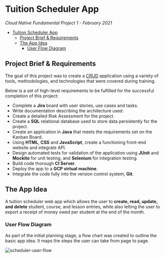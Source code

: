 # Tuition Scheduler App

*Cloud Native Fundamental Project 1 - February 2021*

- [Tuition Scheduler App](#tuition-scheduler-app)
	- [Project Brief & Requirements](#project-brief--requirements)
	- [The App Idea](#the-app-idea)
		- [User Flow Diagram](#user-flow-diagram)

## Project Brief & Requirements

The goal of this project was to create a [CRUD](https://www.codecademy.com/articles/what-is-crud) application using a variety of tools, methodologies, and technologies that were covered during training.

Below is a set of high-level requirements to be fulfilled for the successful completion of this project:

- Complete a **Jira** board with user stories, use cases and tasks.
- Write documentation describing the architecture used.
- Create a detailed Risk Assessment for the project.
- Create a **SQL** relational database used to store data persistently for the project.
- Create an application in **Java** that meets the requirements set on the Kanban Board.
- Using **HTML**, **CSS** and **JavaScript**, create a functioning front-end website and integrate API.
- Design automated tests for validation of the application using **JUnit** and **Mockito** for unit testing, and **Selenium** for integration testing.
- Build code thorough **CI Server**.
- Deploy the app to a **GCP virtual machine**.
- Integrate the code fully into the version control system, **Git**.
  
## The App Idea

A tuition scheduler web app which allows the user to **create, read, update, and delete** student, course, and lesson entries, while also letting the user to export a receipt of money owed per student at the end of the month.

### User Flow Diagram
As part of the initial planning stage, a flow chart was created to outline the basic app idea. It maps the steps the user can take from page to page.

 
![scheduler-user-flow]()



<!-- 
SFIA LEVELS FOR THE README.MD

Creates and documents detailed designs for simple software applications or components applying agreed modelling techniques, standards, patterns and tools. 	
  1 	No Designs provided for the application.
	2 	Simple designs provided but not adhering to agreed standards and patterns.
	3 	1 simple design provided meeting the agreed standards and patterns.
	4 	More extensive Designs provided on both a system level and component level.
	5 	Evolution of designs evident as the project progressed in all aspects.

Creates and documents the development and/or deployment of an application, applying agreed standards and tools. 	
  1 	No README.md present for the application that has been built.
	2 	Documentation exists but does not follow a clear and coherent structure.
	3 	Structured README.md with relevant content.
	4 	In depth README.md that explores the application to a high level.
	5 	Further analysis -- licensing -- contributors -- acknowledgements - versioning

  -->
  

